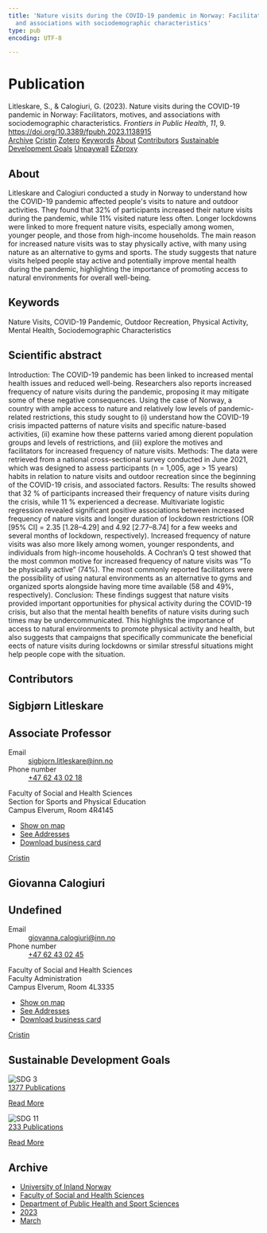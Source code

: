 ```yaml
---
title: 'Nature visits during the COVID-19 pandemic in Norway: Facilitators, motives,
  and associations with sociodemographic characteristics'
type: pub
encoding: UTF-8

---
```

<h1>Publication</h1>
<article id="csl-bib-container-9YQNURBB" class="csl-bib-container">
  <div class="csl-bib-body"> <div class="csl-entry">Litleskare, S., &#38; Calogiuri, G. (2023). Nature visits during the COVID-19 pandemic in Norway: Facilitators, motives, and associations with sociodemographic characteristics. <i>Frontiers in Public Health</i>, <i>11</i>, 9. <a href="https://doi.org/10.3389/fpubh.2023.1138915">https://doi.org/10.3389/fpubh.2023.1138915</a></div> </div>
  <div class="csl-bib-buttons">
    <a href="#taxonomy-article-9YQNURBB" alt="archive" class="csl-bib-button">Archive</a>
    <a href="https://app.cristin.no/results/show.jsf?id=2133567" alt="Cristin" class="csl-bib-button">Cristin</a>
    <a href="http://zotero.org/groups/5881554/items/9YQNURBB" alt="Zotero" class="csl-bib-button">Zotero</a>
    <a href="#keywords-article-9YQNURBB" alt="keywords" class="csl-bib-button">Keywords</a>
    <a href="#about-article-9YQNURBB" alt="about_pub" class="csl-bib-button">About</a>
    <a href="#contributors-article-9YQNURBB" alt="contributors" class="csl-bib-button">Contributors</a>
    <a href="#sdg-article-9YQNURBB" alt="sdg" class="csl-bib-button">Sustainable Development Goals</a>
    <a href="https://www.frontiersin.org/articles/10.3389/fpubh.2023.1138915/pdf" alt="Unpaywall" class="csl-bib-button">Unpaywall</a>
    <a href="https://www.frontiersin.org/articles/10.3389/fpubh.2023.1138915/pdf" alt="EZproxy" class="csl-bib-button">EZproxy</a>
  </div>
  <div id="csl-bib-meta-container-9YQNURBB"></div>
</article>
<div id="csl-bib-meta-9YQNURBB" class="csl-bib-meta">
  <article id="about-article-9YQNURBB" class="about_pub-article">
    <h1>About</h1>
    Litleskare and Calogiuri conducted a study in Norway to understand how the COVID-19 pandemic affected people's visits to nature and outdoor activities. They found that 32% of participants increased their nature visits during the pandemic, while 11% visited nature less often. Longer lockdowns were linked to more frequent nature visits, especially among women, younger people, and those from high-income households. The main reason for increased nature visits was to stay physically active, with many using nature as an alternative to gyms and sports. The study suggests that nature visits helped people stay active and potentially improve mental health during the pandemic, highlighting the importance of promoting access to natural environments for overall well-being.
  </article>
  <article id="keywords-article-9YQNURBB" class="keywords-article">
    <h1>Keywords</h1>
    Nature Visits, COVID-19 Pandemic, Outdoor Recreation, Physical Activity, Mental Health, Sociodemographic Characteristics
  </article>
  <article id="abstract-article-9YQNURBB" class="abstract-article">
    <h1>Scientific abstract</h1>
    Introduction: The COVID-19 pandemic has been linked to increased mental 
health issues and reduced well-being. Researchers also reports increased 
frequency of nature visits during the pandemic, proposing it may mitigate some 
of these negative consequences. Using the case of Norway, a country with ample 
access to nature and relatively low levels of pandemic-related restrictions, this 
study sought to (i) understand how the COVID-19 crisis impacted patterns of 
nature visits and specific nature-based activities, (ii) examine how these patterns 
varied among dierent population groups and levels of restrictions, and (iii) explore 
the motives and facilitators for increased frequency of nature visits. 
Methods: The data were retrieved from a national cross-sectional survey 
conducted in June 2021, which was designed to assess participants (n = 1,005, 
age > 15 years) habits in relation to nature visits and outdoor recreation since the 
beginning of the COVID-19 crisis, and associated factors. 
Results: The results showed that 32 % of participants increased their frequency 
of nature visits during the crisis, while 11 % experienced a decrease. Multivariate 
logistic regression revealed significant positive associations between increased 
frequency of nature visits and longer duration of lockdown restrictions (OR [95% 
CI] = 2.35 [1.28–4.29] and 4.92 [2.77–8.74] for a few weeks and several months 
of lockdown, respectively). Increased frequency of nature visits was also more 
likely among women, younger respondents, and individuals from high-income 
households. A Cochran’s Q test showed that the most common motive for 
increased frequency of nature visits was “To be physically active” (74%). The most 
commonly reported facilitators were the possibility of using natural environments 
as an alternative to gyms and organized sports alongside having more time 
available (58 and 49%, respectively). 
Conclusion: These findings suggest that nature visits provided important 
opportunities for physical activity during the COVID-19 crisis, but also that 
the mental health benefits of nature visits during such times may be undercommunicated. This highlights the importance of access to natural environments 
to promote physical activity and health, but also suggests that campaigns that 
specifically communicate the beneficial eects of nature visits during lockdowns 
or similar stressful situations might help people cope with the situation.
  </article>
  <article id="contributors-article-9YQNURBB" class="contributors-article">
    <h1>Contributors</h1>
    <div class="personas"> <div class="vrtx-hinn-person-card"> <div class="photo"> <i class="lar la-user-circle missing-person"></i> </div> <div class="info"> <hgroup><h1>Sigbjørn Litleskare</h1> <h2>Associate Professor</h2> </hgroup><dl> <dt>Email</dt> <dd> <a href="mailto:sigbjorn.litleskare@inn.no">sigbjorn.litleskare@inn.no</a> </dd> <dt>Phone number</dt> <dd><a href="tel:+4762430218"> +47 62 43 02 18 </a></dd> </dl> <p> Faculty of Social and Health Sciences<br> Section for Sports and Physical Education<br> Campus Elverum, Room 4R4145 </p> <ul class="vrtx-hinn-links"> <li><a href="https://www.google.com/maps?q=60.88156,11.53723">Show on map</a></li> <li><a href="https://www.inn.no/english/find-an-employee/sigbjorn-litleskare.html#vrtx-hinn-addresses">See Addresses</a></li> <li><a href="https://www.inn.no/english/find-an-employee/sigbjorn-litleskare.html?vrtx=vcf">Download business card</a></li> </ul> </div> </div> <a href="https://app.cristin.no/persons/show.jsf?id=477352" alt="Cristin URL" class="personas-cristin">Cristin</a> </div> <div class="personas"> <div class="vrtx-hinn-person-card"> <div class="photo"> <i class="lar la-user-circle missing-person"></i> </div> <div class="info"> <hgroup><h1>Giovanna Calogiuri</h1> <h2>Undefined</h2> </hgroup><dl> <dt>Email</dt> <dd> <a href="mailto:giovanna.calogiuri@inn.no">giovanna.calogiuri@inn.no</a> </dd> <dt>Phone number</dt> <dd><a href="tel:+4762430245"> +47 62 43 02 45 </a></dd> </dl> <p> Faculty of Social and Health Sciences<br> Faculty Administration<br> Campus Elverum, Room 4L3335 </p> <ul class="vrtx-hinn-links"> <li><a href="https://www.google.com/maps?q=60.88177,11.53669">Show on map</a></li> <li><a href="https://www.inn.no/english/find-an-employee/giovanna-calogiuri.html#vrtx-hinn-addresses">See Addresses</a></li> <li><a href="https://www.inn.no/english/find-an-employee/giovanna-calogiuri.html?vrtx=vcf">Download business card</a></li> </ul> </div> </div> <a href="https://app.cristin.no/persons/show.jsf?id=358086" alt="Cristin URL" class="personas-cristin">Cristin</a> </div>
  </article>
  <article id="sdg-article-9YQNURBB" class="sdg-article">
    <h1>Sustainable Development Goals</h1>
    <div class="sdg-container"><div id="sdg3" class="sdg">
        <img src="{{< params subfolder >}}images/sdg/sdg03_en.png" class="image" alt="SDG 3">
        <div class="sdg-overlay">
          <a href="{{< params subfolder >}}en/archive/?sdg=3#archive" class="sdg-publication-count"><span>1377</span> Publications</a>
          <p><a href="https://sdgs.un.org/goals/goal3" class="sdg-read-more">Read More</a></p>
        </div>
      </div> <div id="sdg11" class="sdg">
        <img src="{{< params subfolder >}}images/sdg/sdg11_en.png" class="image" alt="SDG 11">
        <div class="sdg-overlay">
          <a href="{{< params subfolder >}}en/archive/?sdg=11#archive" class="sdg-publication-count"><span>233</span> Publications</a>
          <p><a href="https://sdgs.un.org/goals/goal11" class="sdg-read-more">Read More</a></p>
        </div>
      </div></div>
  </article>
  <article id="taxonomy-article-9YQNURBB" class="taxonomy-article">
    <h1>Archive</h1>
    <ul>
      <li><a href="{{< params subfolder >}}en/archive/?key=3DCRN523">University of Inland Norway</a></li>
      <li><a href="{{< params subfolder >}}en/archive/?key=IDKFS3MX">Faculty of Social and Health Sciences</a></li>
      <li><a href="{{< params subfolder >}}en/archive/?key=FJXE3Z8X">Department of Public Health and Sport Sciences</a></li>
      <li><a href="{{< params subfolder >}}en/archive/?key=5HKEZMYN">2023</a></li>
      <li><a href="{{< params subfolder >}}en/archive/?key=8YIW3ZIL">March</a></li>
    </ul>
  </article>
</div>
